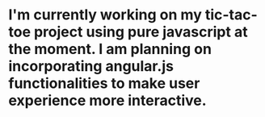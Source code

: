 # I'm currently working on my tic-tac-toe project using pure javascript at the moment. I am planning on incorporating angular.js functionalities to make user experience more interactive. 